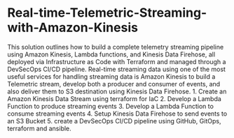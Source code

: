 # Real-time-Telemetric-Streaming-with-Amazon-Kinesis
This solution outlines how to build a complete telemetry streaming pipeline using Amazon Kinesis, Lambda functions, and Kinesis Data Firehose, all deployed via Infrastructure as Code with Terraform and managed through a DevSecOps CI/CD pipeline.
Real-time streaming data using one of the most useful services for handling streaming data is Amazon Kinesis to build a Telemetric stream, develop both a producer and consumer of events, and also deliver them to S3 destination using Kinesis Data Firehose. 1. Create an Amazon Kinesis Data Stream using terraform for IaC
2. Develop a Lambda Function to produce streaming events
3. Develop a Lambda Function to consume streaming events
4. Setup Kinesis Data Firehose to send events to an S3 Bucket
5.  create a DevSecOps CI/CD pipeline using GitHub, GitOps, terraform and ansible.

